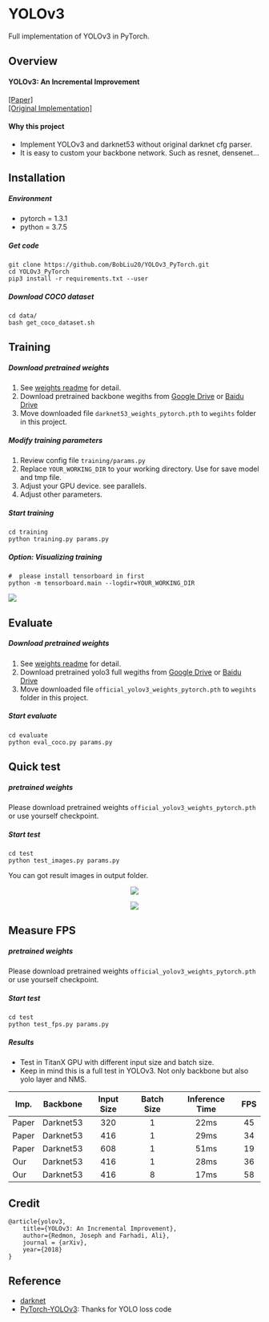 # YOLOv3
Full implementation of YOLOv3 in PyTorch.

## Overview
#### YOLOv3: An Incremental Improvement
[[Paper]](https://pjreddie.com/media/files/papers/YOLOv3.pdf)   
[[Original Implementation]](https://github.com/pjreddie/darknet)   

#### Why this project
* Implement YOLOv3 and darknet53 without original darknet cfg parser.   
* It is easy to custom your backbone network. Such as resnet, densenet...   

## Installation
##### Environment
* pytorch = 1.3.1
* python = 3.7.5
##### Get code
```
git clone https://github.com/BobLiu20/YOLOv3_PyTorch.git
cd YOLOv3_PyTorch
pip3 install -r requirements.txt --user
```
##### Download COCO dataset
```
cd data/
bash get_coco_dataset.sh
```

## Training
##### Download pretrained weights
1. See [weights readme](weights/README.md) for detail.   
2. Download pretrained backbone wegiths from [Google Drive](https://drive.google.com/open?id=1VYwHUznM3jLD7ftmOSCHnpkVpBJcFIOA) or [Baidu Drive](https://pan.baidu.com/s/1axXjz6ct9Rn9GtDTust6DA)   
3. Move downloaded file ```darknet53_weights_pytorch.pth``` to ```wegihts``` folder in this project.   
##### Modify training parameters
1. Review config file ```training/params.py```   
2. Replace ```YOUR_WORKING_DIR``` to your working directory. Use for save model and tmp file.
3. Adjust your GPU device. see parallels.   
4. Adjust other parameters.   
##### Start training
```
cd training
python training.py params.py
```
##### Option: Visualizing training
```
#  please install tensorboard in first
python -m tensorboard.main --logdir=YOUR_WORKING_DIR   
```
<p><img src="common/demo/loss_curve.png"\></p>


## Evaluate
##### Download pretrained weights
1. See [weights readme](weights/README.md) for detail.   
2. Download pretrained yolo3 full wegiths from [Google Drive](https://drive.google.com/file/d/1SnFAlSvsx37J7MDNs3WWLgeKY0iknikP/view?usp=sharing) or [Baidu Drive](https://pan.baidu.com/s/1YCcRLPWPNhsQfn5f8bs_0g)   
3. Move downloaded file ```official_yolov3_weights_pytorch.pth``` to ```wegihts``` folder in this project.   
##### Start evaluate
```
cd evaluate
python eval_coco.py params.py
```

## Quick test
##### pretrained weights
Please download pretrained weights ```official_yolov3_weights_pytorch.pth``` or use yourself checkpoint.   
##### Start test
```
cd test
python test_images.py params.py
```
You can got result images in output folder.   
<p align="center"><img src="common/demo/demo0.jpg"\></p>
<p align="center"><img src="common/demo/demo1.jpg"\></p>

## Measure FPS
##### pretrained weights
Please download pretrained weights ```official_yolov3_weights_pytorch.pth``` or use yourself checkpoint.   
##### Start test
```
cd test
python test_fps.py params.py
```
##### Results
* Test in TitanX GPU with different input size and batch size.   
* Keep in mind this is a full test in YOLOv3. Not only backbone but also yolo layer and NMS.   

| Imp.	| Backbone | Input Size | Batch Size | Inference Time | FPS |
| ----- |:--------:|:----------:|:----------:|:--------------:|:---:|
| Paper | Darknet53| 320        | 1          | 22ms           | 45  |
| Paper | Darknet53| 416        | 1          | 29ms           | 34  |
| Paper | Darknet53| 608        | 1          | 51ms           | 19  |
| Our   | Darknet53| 416        | 1          | 28ms           | 36  |
| Our   | Darknet53| 416        | 8          | 17ms           | 58  |

## Credit
```
@article{yolov3,
	title={YOLOv3: An Incremental Improvement},
	author={Redmon, Joseph and Farhadi, Ali},
	journal = {arXiv},
	year={2018}
}
```

## Reference
* [darknet](https://github.com/pjreddie/darknet)
* [PyTorch-YOLOv3](https://github.com/eriklindernoren/PyTorch-YOLOv3): Thanks for YOLO loss code

